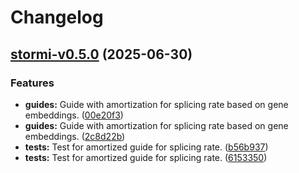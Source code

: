 # Changelog

## [stormi-v0.5.0](https://github.com/pinellolab/stormi/compare/stormi-v0.4.0...stormi-v0.5.0) (2025-06-30)

### Features

* **guides:** Guide with amortization for splicing rate based on gene embeddings. ([00e20f3](https://github.com/pinellolab/stormi/commit/00e20f3bc2bb1df70d5aa96c720069a27ef05c39))
* **guides:** Guide with amortization for splicing rate based on gene embeddings. ([2c8d22b](https://github.com/pinellolab/stormi/commit/2c8d22b3f560199d17449a420017f13ead6823c4))
* **tests:** Test for amortized guide for splicing rate. ([b56b937](https://github.com/pinellolab/stormi/commit/b56b937097680dbdcde050f6c88627f4d428c499))
* **tests:** Test for amortized guide for splicing rate. ([6153350](https://github.com/pinellolab/stormi/commit/6153350542c2f18586c78046cad6c7c265864b4d))
